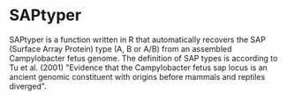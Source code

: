 # SAPtyper
SAPtyper is a function written in R that automatically recovers the SAP (Surface Array Protein) type (A, B or A/B) from an assembled Campylobacter fetus genome. The definition of SAP types is according to Tu et al. (2001) "Evidence that the Campylobacter fetus sap locus is an ancient genomic constituent with origins before mammals and reptiles diverged".

